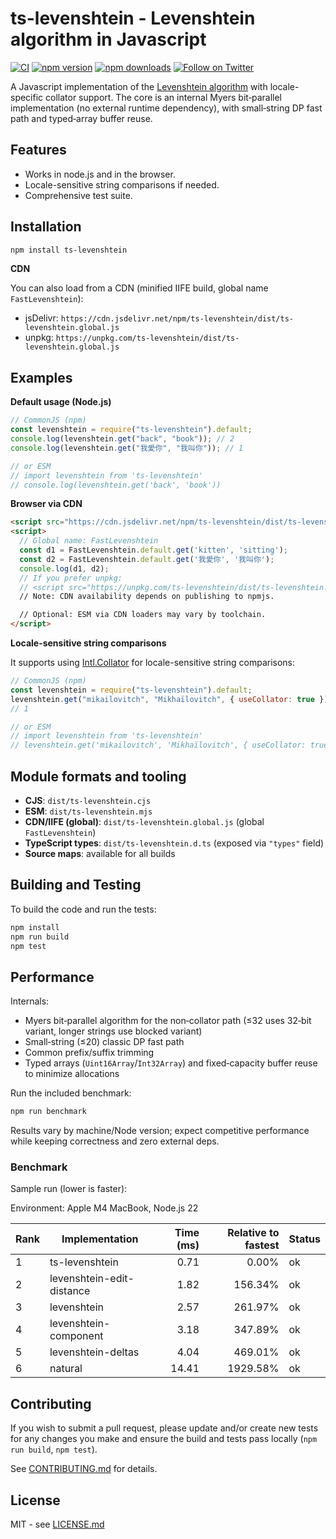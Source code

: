 # ts-levenshtein - Levenshtein algorithm in Javascript

[![CI](https://github.com/ChasLui/ts-levenshtein/actions/workflows/ci.yml/badge.svg)](https://github.com/ChasLui/ts-levenshtein/actions/workflows/ci.yml)
[![npm version](https://img.shields.io/npm/v/%40chaslui1%2Fts-levenshtein.svg)](https://www.npmjs.com/package/@chaslui1/ts-levenshtein)
[![npm downloads](https://img.shields.io/npm/dm/%40chaslui1%2Fts-levenshtein.svg)](https://www.npmjs.com/package/@chaslui1/ts-levenshtein)
[![Follow on Twitter](https://img.shields.io/twitter/url/http/shields.io.svg?style=social&label=Follow&maxAge=2592000)](https://twitter.com/chaslui1)

A Javascript implementation of the [Levenshtein algorithm](http://en.wikipedia.org/wiki/Levenshtein_distance) with locale-specific collator support. The core is an internal Myers bit‑parallel implementation (no external runtime dependency), with small‑string DP fast path and typed‑array buffer reuse.

## Features

- Works in node.js and in the browser.
- Locale-sensitive string comparisons if needed.
- Comprehensive test suite.

## Installation

```bash
npm install ts-levenshtein
```

**CDN**

You can also load from a CDN (minified IIFE build, global name `FastLevenshtein`):

- jsDelivr: `https://cdn.jsdelivr.net/npm/ts-levenshtein/dist/ts-levenshtein.global.js`
- unpkg: `https://unpkg.com/ts-levenshtein/dist/ts-levenshtein.global.js`

## Examples

**Default usage (Node.js)**

```javascript
// CommonJS (npm)
const levenshtein = require("ts-levenshtein").default;
console.log(levenshtein.get("back", "book")); // 2
console.log(levenshtein.get("我愛你", "我叫你")); // 1

// or ESM
// import levenshtein from 'ts-levenshtein'
// console.log(levenshtein.get('back', 'book'))
```

**Browser via CDN**

```html
<script src="https://cdn.jsdelivr.net/npm/ts-levenshtein/dist/ts-levenshtein.global.js"></script>
<script>
  // Global name: FastLevenshtein
  const d1 = FastLevenshtein.default.get('kitten', 'sitting');
  const d2 = FastLevenshtein.default.get('我愛你', '我叫你');
  console.log(d1, d2);
  // If you prefer unpkg:
  // <script src="https://unpkg.com/ts-levenshtein/dist/ts-levenshtein.global.js"></script>
  // Note: CDN availability depends on publishing to npmjs.

  // Optional: ESM via CDN loaders may vary by toolchain.
</script>
```

**Locale-sensitive string comparisons**

It supports using [Intl.Collator](https://developer.mozilla.org/en-US/docs/Web/JavaScript/Reference/Global_Objects/Collator) for locale-sensitive string comparisons:

```javascript
// CommonJS (npm)
const levenshtein = require("ts-levenshtein").default;
levenshtein.get("mikailovitch", "Mikhaïlovitch", { useCollator: true });
// 1

// or ESM
// import levenshtein from 'ts-levenshtein'
// levenshtein.get('mikailovitch', 'Mikhaïlovitch', { useCollator: true })
```

## Module formats and tooling

- **CJS**: `dist/ts-levenshtein.cjs`
- **ESM**: `dist/ts-levenshtein.mjs`
- **CDN/IIFE (global)**: `dist/ts-levenshtein.global.js` (global `FastLevenshtein`)
- **TypeScript types**: `dist/ts-levenshtein.d.ts` (exposed via `"types"` field)
- **Source maps**: available for all builds

## Building and Testing

To build the code and run the tests:

```bash
npm install
npm run build
npm test
```

## Performance

Internals:

- Myers bit‑parallel algorithm for the non‑collator path (≤32 uses 32‑bit variant, longer strings use blocked variant)
- Small‑string (≤20) classic DP fast path
- Common prefix/suffix trimming
- Typed arrays (`Uint16Array`/`Int32Array`) and fixed‑capacity buffer reuse to minimize allocations

Run the included benchmark:

```bash
npm run benchmark
```

Results vary by machine/Node version; expect competitive performance while keeping correctness and zero external deps.

### Benchmark

Sample run (lower is faster):

Environment: Apple M4 MacBook, Node.js 22

| Rank | Implementation            | Time (ms) | Relative to fastest | Status |
|------|---------------------------|-----------:|---------------------:|--------|
| 1    | ts-levenshtein            | 0.71       | 0.00%               | ok     |
| 2    | levenshtein-edit-distance | 1.82       | 156.34%             | ok     |
| 3    | levenshtein               | 2.57       | 261.97%             | ok     |
| 4    | levenshtein-component     | 3.18       | 347.89%             | ok     |
| 5    | levenshtein-deltas        | 4.04       | 469.01%             | ok     |
| 6    | natural                   | 14.41      | 1929.58%            | ok     |

## Contributing

If you wish to submit a pull request, please update and/or create new tests for any changes you make and ensure the build and tests pass locally (`npm run build`, `npm test`).

See [CONTRIBUTING.md](https://github.com/chaslui/ts-levenshtein/blob/master/CONTRIBUTING.md) for details.

## License

MIT - see [LICENSE.md](https://github.com/chaslui/ts-levenshtein/blob/master/LICENSE.md)
